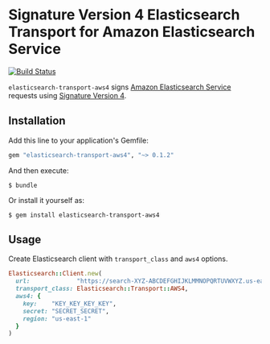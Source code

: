 # Signature Version 4 Elasticsearch Transport for Amazon Elasticsearch Service

[![Build Status](https://travis-ci.org/castle/elasticsearch-transport-aws4.svg)](https://travis-ci.org/castle/elasticsearch-transport-aws4)

`elasticsearch-transport-aws4` signs [Amazon Elasticsearch Service](https://aws.amazon.com/elasticsearch-service/) requests using [Signature Version 4](http://docs.aws.amazon.com/general/latest/gr/signature-version-4.html).

## Installation

Add this line to your application's Gemfile:

```ruby
gem "elasticsearch-transport-aws4", "~> 0.1.2"
```

And then execute:

    $ bundle

Or install it yourself as:

    $ gem install elasticsearch-transport-aws4

## Usage

Create Elasticsearch client with `transport_class` and `aws4` options.

```ruby
Elasticsearch::Client.new(
  url:             "https://search-XYZ-ABCDEFGHIJKLMMNOPQRTUVWXYZ.us-east-1.es.amazonaws.com",
  transport_class: Elasticsearch::Transport::AWS4,
  aws4: {
    key:    "KEY_KEY_KEY_KEY",
    secret: "SECRET_SECRET",
    region: "us-east-1"
  }
)
```
